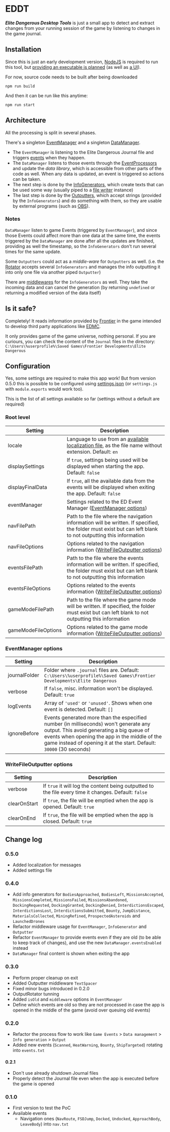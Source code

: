 # EDDT

**_Elite Dangerous Desktop Tools_** is just a small app to detect and extract changes from your running session of the game by listening to changes in the game journal.

## Installation

Since this is just an early development version, [NodeJS](https://nodejs.org/) is required to run this tool, but [providing an executable is planned](https://github.com/danikaze/eddt/issues/12) (as well as [a UI](https://github.com/danikaze/eddt/issues/11)).

For now, source code needs to be built after being downloaded

```
npm run build
```

And then it can be run like this anytime:

```
npm run start
```

## Architecture

All the processing is split in several phases.

There's a singleton [EventManager](src/ed/event-manager.ts) and a singleton [DataManager](src/ed/data-manager.ts).

- The `EventManager` is listening to the Elite Dangerous Journal file and triggers [events](src/ed/interfaces.ts) when they happen.
- The `DataManager` listens to those events through the [EventProcessors](src/event-processors) and update the _data library_, which is accessible from other parts of the code as well. When any data is updated, an event is triggered so actions can be taken.
- The next step is done by the [InfoGenerators](src/info-generators), which create texts that can be used some way (usually piped to a [file writer](src/outputters/write-file.ts) instance)
- The last step is done by the [Outputters](src/outputters), which accept strings (provided by the `InfoGenerators`) and do something with them, so they are usable by external programs (such as [OBS](https://obsproject.com/)).

### Notes

`DataManager` listen to game Events (triggered by `EventManager`), and since those Events could affect more than one data at the same time, the events triggered by the `DataManager` are done after all the updates are finished, providing as well the timestamp, so the `InfoGenerators` don't run several times for the same update.

Some `Outputters` could act as a _middle-ware_ for `Outputters` as well. (i.e. the [Rotator](src/outputters/rotator.ts) accepts several `InfoGenerators` and manages the info outputting it into only one file via another piped `Outputter`)

There are [middlewares](src/info-generators/middleware) for the `InfoGenerators` as well. They take the incoming data and can cancel the generation (by returning `undefined` or returning a modified version of the data itself)

## Is it safe?

Completely!
It reads information provided by [Frontier](https://frontier.co.uk/) in the game intended to develop third party applications like [EDMC](https://github.com/EDCD/EDMarketConnector).

It only provides game of the game universe, nothing personal.
If you are curiours, you can check the content of the `Journal` files in the directory: `C:\Users\%userprofile%\Saved Games\Frontier Developments\Elite Dangerous`

## Configuration

Yes, some settings are required to make this app work! But from version 0.5.0 this is possible to be configured using [settings.json](static/settings.json) (or `settings.js` with `module.exports` would work too).

This is the list of all settings available so far (settings without a default are required)

### Root level

| Setting             | Description                                                                                                                                                  |
| ------------------- | ------------------------------------------------------------------------------------------------------------------------------------------------------------ |
| locale              | Language to use from an [available localization file](static/locales), as the file name without extension. Default: `en`                                     |
| displaySettings     | If `true`, settings being used will be displayed when starting the app. Default: `false`                                                                     |
| displayFinalData    | If `true`, all the available data from the events will be displayed when exiting the app. Default: `false`                                                   |
| eventManager        | Settings related to the ED Event Manager ([EventManager options](#eventmanager-options))                                                                     |
| navFilePath         | Path to the file where the navigation information will be written. If specified, the folder must exist but can left blank to not outputting this information |
| navFileOptions      | Options related to the navigation information ([WriteFileOutputter options](#writefileoutputter-options))                                                    |
| eventsFilePath      | Path to the file where the events information will be written. If specified, the folder must exist but can left blank to not outputting this information     |
| eventsFileOptions   | Options related to the events information ([WriteFileOutputter options](#writefileoutputter-options))                                                        |
| gameModeFilePath    | Path to the file where the game mode will be written. If specified, the folder must exist but can left blank to not outputting this information              |
| gameModeFileOptions | Options related to the game mode information ([WriteFileOutputter options](#writefileoutputter-options))                                                     |

### EventManager options

| Setting       | Description                                                                                                                                                                                                                                                |
| ------------- | ---------------------------------------------------------------------------------------------------------------------------------------------------------------------------------------------------------------------------------------------------------- |
| journalFolder | Folder where `.journal` files are. Default: `C:\Users\%userprofile%\Saved Games\Frontier Developments\Elite Dangerous`                                                                                                                                     |
| verbose       | If `false`, misc. information won't be displayed. Default: `true`                                                                                                                                                                                          |
| logEvents     | Array of `'used'` or `'unused'`. Shows when one event is detected. Default: `[]`                                                                                                                                                                           |
| ignoreBefore  | Events generated more than the especified number (in milliseconds) won't generate any output. This avoid generating a big queue of events when opening the app in the middle of the game instead of opening it at the start. Default: `30000` (30 seconds) |

### WriteFileOutputter options

| Setting      | Description                                                                                           |
| ------------ | ----------------------------------------------------------------------------------------------------- |
| verbose      | If `true` it will log the content being outputted to the file every time it changes. Default: `false` |
| clearOnStart | If `true`, the file will be emptied when the app is opened. Default: `true`                           |
| clearOnEnd   | If `true`, the file will be emptied when the app is closed. Default: `true`                           |

## Change log

### 0.5.0

- Added localization for messages
- Added settings file

### 0.4.0

- Add info generators for `BodiesApproached`, `BodiesLeft`, `MissionsAccepted`, `MissionsCompleted`, `MissionsFailed`, `MissionsAbandoned`, `DockingRequested`, `DockingGranted`, `DockingDenied`, `InterdictionsEscaped`, `InterdictionsLost`, `InterdictionsSubmitted`, `Bounty`, `JumpDistance`, `MaterialsCollected`, `MiningRefined`, `ProspectedAsteroids` and `LaunchedDrones`
- Refactor middleware usage for `EventManager`, `InfoGenerator` and `Outputter`
- Refactor `EventManager` to provide events even if they are old (to be able to keep track of changes), and use the new `DataManager.eventsEnabled` instead
- `DataManager` final content is shown when exiting the app

### 0.3.0

- Perform proper cleanup on exit
- Added Outputter middleware `TextSpacer`
- Fixed minor bugs introduced in 0.2.0
- OutputRotator tunning
- Added `isOld` and `middleware` options in `EventManager`
- Define which events are old so they are not processed in case the app is opened in the middle of the game (avoid over queuing old events)

### 0.2.0

- Refactor the process flow to work like `Game Events` > `Data management` > `Info generation` > `Output`
- Added new events (`Scanned`, `HeatWarning`, `Bounty`, `ShipTargeted`) rotating into `events.txt`

#### 0.2.1

- Don't use already shutdown Journal files
- Properly detect the Journal file even when the app is executed before the game is opened

### 0.1.0

- First version to test the PoC
- Available events
  - Navigation ones (`NavRoute`, `FSDJump`, `Docked`, `Undocked`, `ApproachBody`, `LeaveBody`) into `nav.txt`
